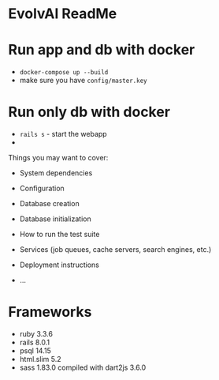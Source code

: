 # EvolvAI ReadMe

# Run app and db with docker
- `docker-compose up --build`
- make sure you have `config/master.key`

# Run only db with docker
- `rails s` - start the webapp
- 

Things you may want to cover:

* System dependencies

* Configuration

* Database creation

* Database initialization

* How to run the test suite

* Services (job queues, cache servers, search engines, etc.)

* Deployment instructions

* ...
# Frameworks 

- ruby 3.3.6 
- rails 8.0.1 
- psql 14.15
- html.slim 5.2
- sass 1.83.0 compiled with dart2js 3.6.0

